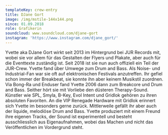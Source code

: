 ```yaml
---
templateKey: crew-entry
title: DJane Gort
image: /img/mstile-144x144.png
since: 01.09.2018
role: Grafikerin
soundcloud: www.soundcloud.com/djane-gort
instagram: 'https://www.instagram.com/djane_gort/'
---
```

Yvette aka DJane Gort wirkt seit 2013 im Hintergrund bei JUR Records mit, wobei sie vor allem für das Gestalten der Flyers und Plakate, aber auch für die Eventtexte zuständig ist. Seit 2018 ist sie nun auch offiziell ein Teil der JUR-Crew. Yvette fand über Umwege zum Drum and Bass. Als Noise- und Industrial-Fan war sie oft auf elektronischen Festivals anzutreffen. Ihr gefiel schon immer der Breakbeat, sie konnte ihn aber keinem Musikstil zuordnen. Via Bong-Ra und Enduser fand Yvette 2006 dann zum Breakcore und Drum and Bass. Seither hört sie mit Vorliebe den düsteren Therapy-Sound. Künstler wie SPL, Smyla, B-Key, Evol Intent und Gridlok gehören zu ihren absoluten Favoriten. An die VIP Renegade Hardware mit Gridlok erinnert sich Yvette im besonders gerne zurück. Mittlerweile gefällt ihr aber auch der liquide, melodiöse Drum and Bass. Yvette produziert mit einem Freund ihre eigenen Tracks, der Sound ist experimentell und besteht ausschliesslich aus Eigenaufnahmen, wobei das Machen und nicht das Veröffentlichen im Vordergrund steht.
